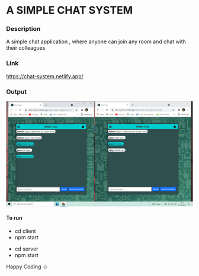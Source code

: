 # A SIMPLE CHAT SYSTEM
 <h3>Description</h3>
 A simple chat application , where anyone can join any room and chat with their colleagues 
 <h3>Link</h3>
 <a href="https://chat-system.netlify.app/">https://chat-system.netlify.app/</a>
 <h3>Output </h3>
 
 <img src="/client/public/ChatApp.png" alt="output" />
 <h4>To run</h4>
 <ul>
 <li>cd client</li>
 <li>npm start</li>
</ul>
<ul>
 <li>cd server</li>
 <li>npm start</li>
</ul>

<p>Happy Coding ☺️</p>
